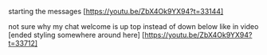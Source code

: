 starting the messages
[https://youtu.be/ZbX4Ok9YX94?t=33144]

not sure why my chat welcome is up top instead of down below like in video
[ended styling somewhere around here]
[https://youtu.be/ZbX4Ok9YX94?t=33712]
